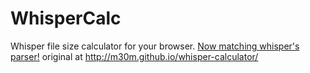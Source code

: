 # WhisperCalc

Whisper file size calculator for your browser.
[Now matching whisper's parser!](http://hhoke.github.io/whisper-calculator/)
original at http://m30m.github.io/whisper-calculator/




